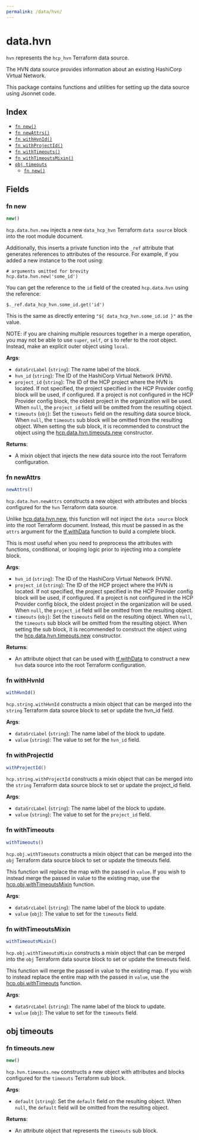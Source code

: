 ```yaml
---
permalink: /data/hvn/
---
```


# data.hvn

`hvn` represents the `hcp_hvn` Terraform data source.

The HVN data source provides information about an existing HashiCorp Virtual Network.

This package contains functions and utilities for setting up the data source using Jsonnet code.


## Index

* [`fn new()`](#fn-new)
* [`fn newAttrs()`](#fn-newattrs)
* [`fn withHvnId()`](#fn-withhvnid)
* [`fn withProjectId()`](#fn-withprojectid)
* [`fn withTimeouts()`](#fn-withtimeouts)
* [`fn withTimeoutsMixin()`](#fn-withtimeoutsmixin)
* [`obj timeouts`](#obj-timeouts)
  * [`fn new()`](#fn-timeoutsnew)

## Fields

### fn new

```ts
new()
```


`hcp.data.hvn.new` injects a new `data_hcp_hvn` Terraform `data source`
block into the root module document.

Additionally, this inserts a private function into the `_ref` attribute that generates references to attributes of the
resource. For example, if you added a new instance to the root using:

    # arguments omitted for brevity
    hcp.data.hvn.new('some_id')

You can get the reference to the `id` field of the created `hcp.data.hvn` using the reference:

    $._ref.data_hcp_hvn.some_id.get('id')

This is the same as directly entering `"${ data_hcp_hvn.some_id.id }"` as the value.

NOTE: if you are chaining multiple resources together in a merge operation, you may not be able to use `super`, `self`,
or `$` to refer to the root object. Instead, make an explicit outer object using `local`.

**Args**:
  - `dataSrcLabel` (`string`): The name label of the block.
  - `hvn_id` (`string`): The ID of the HashiCorp Virtual Network (HVN).
  - `project_id` (`string`): 
The ID of the HCP project where the HVN is located.
If not specified, the project specified in the HCP Provider config block will be used, if configured.
If a project is not configured in the HCP Provider config block, the oldest project in the organization will be used. When `null`, the `project_id` field will be omitted from the resulting object.
  - `timeouts` (`obj`): Set the `timeouts` field on the resulting data source block. When `null`, the `timeouts` sub block will be omitted from the resulting object. When setting the sub block, it is recommended to construct the object using the [hcp.data.hvn.timeouts.new](#fn-timeoutsnew) constructor.

**Returns**:
- A mixin object that injects the new data source into the root Terraform configuration.


### fn newAttrs

```ts
newAttrs()
```


`hcp.data.hvn.newAttrs` constructs a new object with attributes and blocks configured for the `hvn`
Terraform data source.

Unlike [hcp.data.hvn.new](#fn-new), this function will not inject the `data source`
block into the root Terraform document. Instead, this must be passed in as the `attrs` argument for the
[tf.withData](https://github.com/tf-libsonnet/core/tree/main/docs#fn-withdata) function to build a complete block.

This is most useful when you need to preprocess the attributes with functions, conditional, or looping logic prior to
injecting into a complete block.

**Args**:
  - `hvn_id` (`string`): The ID of the HashiCorp Virtual Network (HVN).
  - `project_id` (`string`): 
The ID of the HCP project where the HVN is located.
If not specified, the project specified in the HCP Provider config block will be used, if configured.
If a project is not configured in the HCP Provider config block, the oldest project in the organization will be used. When `null`, the `project_id` field will be omitted from the resulting object.
  - `timeouts` (`obj`): Set the `timeouts` field on the resulting object. When `null`, the `timeouts` sub block will be omitted from the resulting object. When setting the sub block, it is recommended to construct the object using the [hcp.data.hvn.timeouts.new](#fn-timeoutsnew) constructor.

**Returns**:
  - An attribute object that can be used with [tf.withData](https://github.com/tf-libsonnet/core/tree/main/docs#fn-withdata) to construct a new `hvn` data source into the root Terraform configuration.


### fn withHvnId

```ts
withHvnId()
```

`hcp.string.withHvnId` constructs a mixin object that can be merged into the `string`
Terraform data source block to set or update the hvn_id field.



**Args**:
  - `dataSrcLabel` (`string`): The name label of the block to update.
  - `value` (`string`): The value to set for the `hvn_id` field.


### fn withProjectId

```ts
withProjectId()
```

`hcp.string.withProjectId` constructs a mixin object that can be merged into the `string`
Terraform data source block to set or update the project_id field.



**Args**:
  - `dataSrcLabel` (`string`): The name label of the block to update.
  - `value` (`string`): The value to set for the `project_id` field.


### fn withTimeouts

```ts
withTimeouts()
```

`hcp.obj.withTimeouts` constructs a mixin object that can be merged into the `obj`
Terraform data source block to set or update the timeouts field.

This function will replace the map with the passed in `value`. If you wish to instead merge the
passed in value to the existing map, use the [hcp.obj.withTimeoutsMixin](TODO) function.

**Args**:
  - `dataSrcLabel` (`string`): The name label of the block to update.
  - `value` (`obj`): The value to set for the `timeouts` field.


### fn withTimeoutsMixin

```ts
withTimeoutsMixin()
```

`hcp.obj.withTimeoutsMixin` constructs a mixin object that can be merged into the `obj`
Terraform data source block to set or update the timeouts field.

This function will merge the passed in value to the existing map. If you wish
to instead replace the entire map with the passed in `value`, use the [hcp.obj.withTimeouts](TODO)
function.


**Args**:
  - `dataSrcLabel` (`string`): The name label of the block to update.
  - `value` (`obj`): The value to set for the `timeouts` field.


## obj timeouts



### fn timeouts.new

```ts
new()
```


`hcp.hvn.timeouts.new` constructs a new object with attributes and blocks configured for the `timeouts`
Terraform sub block.



**Args**:
  - `default` (`string`): Set the `default` field on the resulting object. When `null`, the `default` field will be omitted from the resulting object.

**Returns**:
  - An attribute object that represents the `timeouts` sub block.
